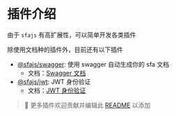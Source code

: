 # 插件介绍

由于 `sfajs` 有高扩展性，可以简单开发各类插件

除使用文档种的插件外，目前还有以下插件

- [@sfajs/swagger](https://github.com/sfajs/swagger): 使用 swagger 自动生成你的 sfa 文档
  - 文档：[Swagger 文档](/plugin/swagger)
- [@sfajs/jwt](https://github.com/sfajs/jwt): JWT 身份验证
  - 文档：[JWT 身份验证](/plugin/Jwt)

> 🎉 更多插件欢迎贡献并编辑此 [README](https://github.com/sfajs/website/edit/main/docs/plugin/intro.md) 以添加
